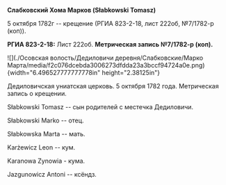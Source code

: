 **Слабковский Хома Марков (Słabkowski Tomasz)**

5 октября 1782г -- крещение (РГИА 823-2-18, лист 222об, №7/1782-р
(коп)).

**РГИА 823-2-18:** Лист 222об. **Метрическая запись №7/1782-р (коп).**

![](./Осовская волость/Дедиловичи деревня/Слабковские/Марко Марта/media/f2c076dcebda3006273dfdda23a3bccf94724a0e.png){width="6.496527777777778in"
height="2.38125in"}

Дедиловичская униатская церковь. 5 октября 1782 года. Метрическая запись
о крещении.

Słabkowski Tomasz -- сын родителей с местечка Дедиловичи.

Słabkowski Marko -- отец.

Słabkowska Marta -- мать.

Karżewicz Leon -- кум.

Karanowa Zynowia - кума.

Jazgunowicz Antoni -- ксёндз.
